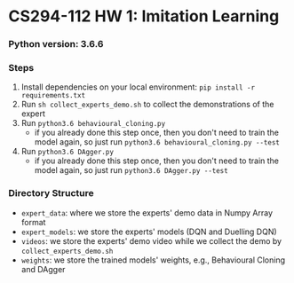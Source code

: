 # CS294-112 HW 1: Imitation Learning

### Python version:  **3.6.6**

### Steps

1. Install dependencies on your local environment: `pip install -r requirements.txt`
2. Run `sh collect_experts_demo.sh` to collect the demonstrations of the expert
3. Run `python3.6 behavioural_cloning.py`
   - if you already done this step once, then you don't need to train the model again, so just run `python3.6 behavioural_cloning.py --test`
4. Run `python3.6 DAgger.py`
   -  if you already done this step once, then you don't need to train the model again, so just run `python3.6 DAgger.py --test`

### Directory Structure

- `expert_data`: where we store the experts' demo data in Numpy Array format
- `expert_models`: we store the experts' models (DQN and Duelling DQN)
- `videos`: we store the experts' demo video while we collect the demo by `collect_experts_demo.sh`
- `weights`: we store the trained models' weights, e.g., Behavioural Cloning and DAgger